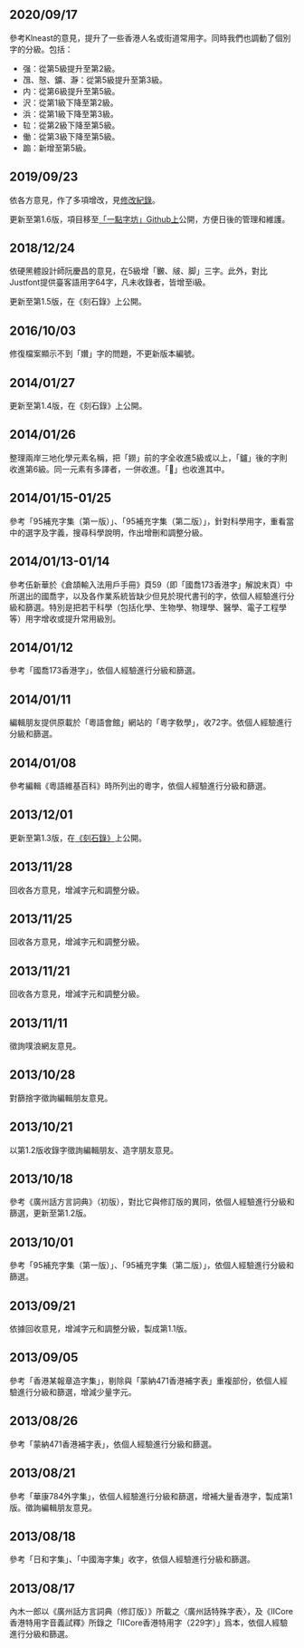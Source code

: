 ## 2020/09/17

參考Klneast的意見，提升了一些香港人名或街道常用字。同時我們也調動了個別字的分級。包括：
* 强：從第5級提升至第2級。 
* 乪、慤、鑛、瀞：從第5級提升至第3級。
* 内：從第6級提升至第5級。
* 沢：從第1級下降至第2級。
* 浜：從第1級下降至第3級。
* 䢂：從第2級下降至第5級。
* 働：從第3級下降至第5級。
* 𨃩：新增至第5級。

## 2019/09/23

依各方意見，作了多項增改，見[修改紀錄](https://github.com/ichitenfont/suppchara/commit/21f9ec0a74421883c6373aa0b9d85ff636ff2268#diff-0a4e59b13be939790191b99961ba6f61)。

更新至第1.6版，項目移至[「一點字坊」Github上](https://github.com/ichitenfont/suppchara)公開，方便日後的管理和維護。

## 2018/12/24

依硬黑體設計師阮慶昌的意見，在5級增「㿺、㿭、脚」三字。此外，對比Justfont提供臺客語用字64字，凡未收錄者，皆增至i級。

更新至第1.5版，在《刻石錄》上公開。

## 2016/10/03

修復檔案顯示不到「㜺」字的問題，不更新版本編號。

## 2014/01/27

更新至第1.4版，在《刻石錄》上公開。

## 2014/01/26

整理兩岸三地化學元素名稱，把「鐒」前的字全收進5級或以上，「鑪」後的字則收進第6級。同一元素有多譯者，一併收進。「𫒢」也收進其中。

## 2014/01/15-01/25

參考「95補充字集（第一版）」、「95補充字集（第二版）」，針對科學用字，重看當中的選字及字義，搜尋科學說明，作出增刪和調整分級。

## 2014/01/13-01/14

參考伍新華於《倉頡輸入法用戶手冊》頁59（即「國喬173香港字」解說末頁）中所選出的國喬字，以及各作業系統皆缺少但見於現代書刊的字，依個人經驗進行分級和篩選。特別是把若干科學（包括化學、生物學、物理學、醫學、電子工程學等）用字增收或提升常用級別。

## 2014/01/12

參考「國喬173香港字」，依個人經驗進行分級和篩選。

## 2014/01/11

編輯朋友提供原載於「粵語會館」網站的「粵字敎學」，收72字。依個人經驗進行分級和篩選。

## 2014/01/08

參考編輯《粵語維基百科》時所列出的粵字，依個人經驗進行分級和篩選。

## 2013/12/01

更新至第1.3版，在[《刻石錄》](http://founder.acgvlyric.org/iu/doku.php/造字:常用香港外字表)上公開。

## 2013/11/28

回收各方意見，增減字元和調整分級。

## 2013/11/25

回收各方意見，增減字元和調整分級。

## 2013/11/21

回收各方意見，增減字元和調整分級。

## 2013/11/11

徵詢噗浪網友意見。

## 2013/10/28

對篩捨字徵詢編輯朋友意見。

## 2013/10/21

以第1.2版收錄字徵詢編輯朋友、造字朋友意見。

## 2013/10/18

參考《廣州話方言詞典》（初版），對比它與修訂版的異同，依個人經驗進行分級和篩選，更新至第1.2版。

## 2013/10/01

參考「95補充字集（第一版）」、「95補充字集（第二版）」，依個人經驗進行分級和篩選。

## 2013/09/21

依據回收意見，增減字元和調整分級，製成第1.1版。

## 2013/09/05

參考「香港某報章造字集」，剔除與「蒙納471香港補字表」重複部份，依個人經驗進行分級和篩選，增減少量字元。

## 2013/08/26

參考「蒙納471香港補字表」，依個人經驗進行分級和篩選。

## 2013/08/21

參考「華康784外字集」，依個人經驗進行分級和篩選，增補大量香港字，製成第1版。徵詢編輯朋友意見。

## 2013/08/18

參考「日和字集」、「中國海字集」收字，依個人經驗進行分級和篩選。

## 2013/08/17

內木一郎以《廣州話方言詞典（修訂版）》所載之〈廣州話特殊字表〉，及《IICore 香港特用字音義試釋》所錄之「IICore香港特用字（229字）」爲本，依個人經驗進行分級和篩選。
